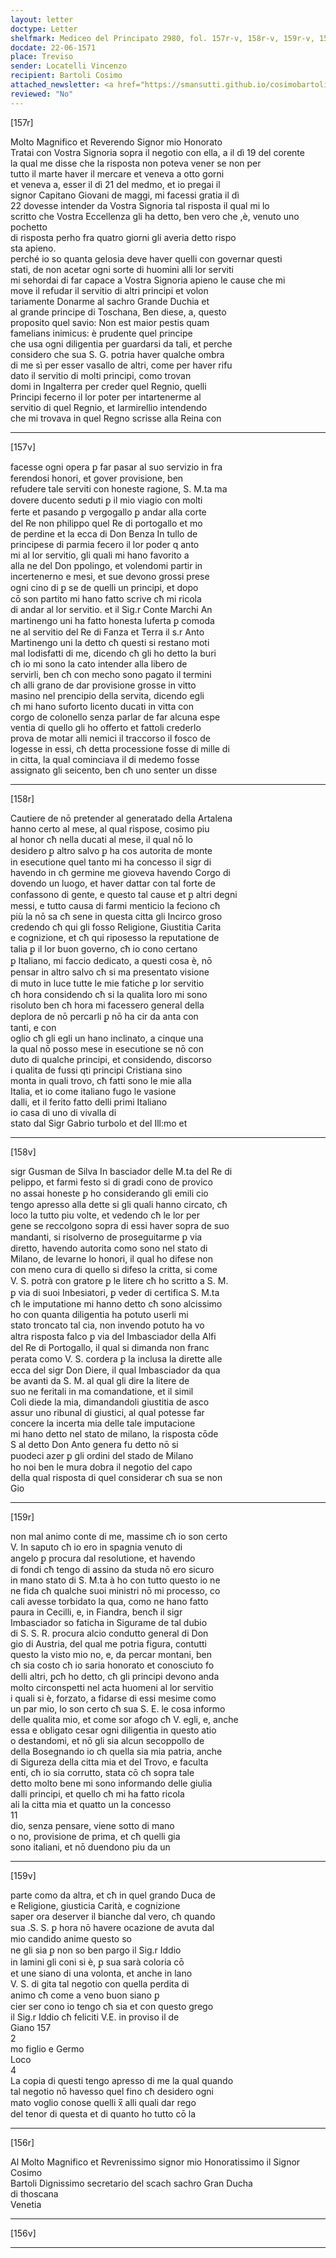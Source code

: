 ```yaml
---
layout: letter
doctype: Letter
shelfmark: Mediceo del Principato 2980, fol. 157r-v, 158r-v, 159r-v, 156r-v
docdate: 22-06-1571
place: Treviso
sender: Locatelli Vincenzo
recipient: Bartoli Cosimo
attached_newsletter: <a href="https://smansutti.github.io/cosimobartoli/texts/3081_027/">3081_027</a>
reviewed: "No"
---
```


[157r]  
  
  
Molto Magnifico et Reverendo Signor mio Honorato  
Tratai con Vostra Signoria sopra il negotio con ella, a il dì 19 del corente  
la qual me disse che la risposta non poteva vener se non per  
tutto il marte haver il mercare et veneva a otto gorni  
et veneva a, esser il dì 21 del medmo, et io pregai il  
signor Capitano Giovani de maggi, mi facessi gratia il dì  
22 dovesse intender da Vostra Signoria tal risposta il qual mi lo  
scritto che Vostra Eccellenza gli ha detto, ben vero che ,è, venuto uno pochetto  
di risposta perho fra quatro giorni gli averia detto rispo  
sta apieno.  
perché io so quanta gelosia deve haver quelli con governar questi  
stati, de non acetar ogni sorte di huomini alli lor serviti  
mi sehordai di far capace a Vostra Signoria apieno le cause che mi  
move il refudar il servitio di altri principi et volon  
tariamente Donarme al sachro Grande Duchia et  
al grande principe di Toschana, Ben diese, a, questo  
proposito quel savio: Non est maior pestis quam  
famelians inimicus: è prudente quel principe  
che usa ogni diligentia per guardarsi da tali, et perche  
considero che sua S. G. potria haver qualche ombra  
di me sì per esser vasallo de altri, come per haver rifu  
dato il servitio di molti principi, como trovan  
domi in Ingalterra per creder quel Regnio, quelli  
Principi fecerno il lor poter per intartenerme al  
servitio di quel Regnio, et Iarmirellio intendendo  
che mi trovava in quel Regno scrisse alla Reina con  
  
---  

[157v]  
  
  
facesse ogni opera ꝑ far pasar al suo servizio in fra  
ferendosi honori, et gover provisione, ben  
refudere tale serviti con honeste ragione, S. M.ta ma  
dovere ducento seduti ꝑ il mio viagio con molti  
ferte et pasando ꝑ vergogallo ꝑ andar alla corte  
del Re non philippo quel Re di portogallo et mo  
de perdine et la ecca di Don Benza In tullo de  
principese di parmia fecero il lor poder q anto  
mi al lor servitio, gli quali mi hano favorito a  
alla ne del Don ppolingo, et volendomi partir in  
incertenerno e mesi, et sue devono grossi prese  
ogni cino di ꝑ se de quelli un principi, et dopo  
cō son partito mi hano fatto scrive cħ mi ricola  
di andar al lor servitio. et il Sig.r Conte Marchi An  
martinengo uni ha fatto honesta luferta ꝑ comoda  
ne al servitio del Re di Fanza et Terra il s.r Anto  
Martinengo uni la detto cħ questi si restano moti  
mal Iodisfatti di me, dicendo cħ gli ho detto la buri  
cħ io mi sono la cato intender alla libero de  
servirli, ben cħ con mecho sono pagato il termini  
cħ alli grano de dar provisione grosse in vitto  
masino nel prencipio della servita, dicendo egli  
cħ mi hano suforto licento ducati in vitta con  
corgo de colonello senza parlar de far alcuna espe  
ventia di quello gli ho offerto et fattoli crederlo  
prova de motar alli nemici il traccorso il fosco de  
logesse in essi, cħ detta processione fosse di mille di  
in citta, la qual cominciava il di medemo fosse  
assignato gli seicento, ben cħ uno senter un disse  
  
---  

[158r]  
  
  
Cautiere de nō pretender al generatado della Artalena  
hanno certo al mese, al qual rispose, cosimo piu  
al honor cħ nella ducati al mese, il qual nō lo  
desidero ꝑ altro salvo ꝑ ha cos autorita de monte  
in esecutione quel tanto mi ha concesso il sigr di  
havendo in cħ germine me gioveva havendo Corgo di  
dovendo un luogo, et haver dattar con tal forte de  
confassono di gente, e questo tal cause et ꝑ altri degni  
messi, e tutto causa di farmi menticio la feciono cħ  
più la nō sa cħ sene in questa citta gli Incirco groso  
credendo cħ qui gli fosso Religione, Giustitia Carita  
e cognizione, et cħ qui riposesso la reputatione de  
talia ꝑ il lor buon governo, cħ io cono certano  
ꝑ Italiano, mi faccio dedicato, a questi cosa è, nō  
pensar in altro salvo cħ si ma presentato visione  
di muto in luce tutte le mie fatiche ꝑ lor servitio  
cħ hora considendo cħ si la qualita loro mi sono  
risoluto ben cħ hora mi facessero general della  
deplora de nō percarli ꝑ nō ha cir da anta con  
tanti, e con  
oglio cħ gli egli un hano inclinato, a cinque una  
la qual nō posso mese in esecutione se nō con  
duto di qualche principi, et considendo, discorso  
i qualita de fussi qti principi Cristiana sino  
monta in quali trovo, cħ fatti sono le mie alla  
Italia, et io come italiano fugo le vasione  
dalli, et il ferito fatto delli primi Italiano  
io casa di uno di vivalla di  
stato dal Sigr Gabrio turbolo et del Ill:mo et  
  
---  

[158v]  
  
  
sigr Gusman de Silva In basciador delle M.ta del Re di  
pelippo, et farmi festo si di gradi cono de provico  
no assai honeste ꝑ ho considerando gli emili cio  
tengo apresso alla dette si gli quali hanno circato, cħ  
loco la tutto piu volte, et vedendo cħ le lor per  
gene se reccolgono sopra di essi haver sopra de suo  
mandanti, si risolverno de proseguitarme ꝑ via  
diretto, havendo autorita como sono nel stato di  
Milano, de levarne lo honori, il qual ho difese non  
con meno cura di quello si difeso la critta, si come  
V. S. potrà con gratore ꝑ le litere cħ ho scritto a S. M.  
ꝑ via di suoi Inbesiatori, ꝑ veder di certifica S. M.ta  
cħ le imputatione mi hanno detto cħ sono alcissimo  
ho con quanta diligentia ha potuto userli mi  
stato troncato tal cia, non invendo potuto ha vo  
altra risposta falco ꝑ via del Imbasciador della Alfi  
del Re di Portogallo, il qual si dimanda non franc  
perata como V. S. cordera ꝑ la inclusa la dirette alle  
ecca del sigr Don Diere, il qual Imbasciador da qua  
be avanti da S. M. al qual gli dire la litere de  
suo ne feritali in ma comandatione, et il simil  
Coli diede la mia, dimandandoli giustitia de asco  
assur uno ribunal di giustici, al qual potesse far  
concere la incerta mia delle tale imputacione  
mi hano detto nel stato de milano, la risposta cōde  
S al detto Don Anto genera fu detto nō si  
puodeci azer ꝑ gli ordini del stado de Milano  
ho noi ben le mura dobra il negotio del capo  
della qual risposta di quel considerar cħ sua se non  
Gio  
  
---  

[159r]  
  
  
non mal animo conte di me, massime cħ io son certo  
V. In saputo cħ io ero in spagnia venuto di  
angelo ꝑ procura dal resolutione, et havendo  
di fondi cħ tengo di assino da studa nō ero sicuro  
in mano stato di S. M.ta à ho con tutto questo io ne  
ne fida cħ qualche suoi ministri nō mi processo, co  
cali avesse torbidato la qua, como ne hano fatto  
paura in Cecilli, e, in Fiandra, bencħ il sigr  
Imbasciador so faticha in Sigurame de tal dubio  
di S. S. R. procura alcio condutto general di Don  
gio di Austria, del qual me potria figura, contutti  
questo la visto mio no, e, da percar montani, ben  
cħ sia costo cħ io saria honorato et conosciuto fo  
delli altri, ꝑcħ ho detto, cħ gli principi devono anda  
molto circonspetti nel acta huomeni al lor servitio  
i quali si è, forzato, a fidarse di essi mesime como  
un par mio, lo son certo cħ sua S. E. le cosa informo  
delle qualita mio, et come sor afogo cħ V. egli, e, anche  
essa e obligato cesar ogni diligentia in questo atio  
o destandomi, et nō gli sia alcun secoppollo de  
della Bosegnando io cħ quella sia mia patria, anche  
di Sigureza della citta mia et del Trovo, e faculta  
enti, cħ io sia corrutto, stata cō cħ sopra tale  
detto molto bene mi sono informando delle giulia  
dalli principi, et quello cħ mi ha fatto ricola  
ali la citta mia et quatto un la concesso  
11  
dio, senza pensare, viene sotto di mano  
o no, provisione de prima, et cħ quelli gia  
sono italiani, et nō duendono piu da un  
  
---  

[159v]  
  
  
parte como da altra, et cħ in quel grando Duca de  
e Religione, giusticia Carità, e cognizione  
saper ora deserver il bianche dal vero, cħ quando  
sua .S. S. ꝑ hora nō havere ocazione de avuta dal  
mio candido anime questo so  
ne gli sia ꝑ non so ben pargo il Sig.r Iddio  
in lamini gli coni si è, ꝑ sua sarà coloria cō  
et une siano di una volonta, et anche in lano  
V. S. di gita tal negotio con quella perdita di  
animo cħ come a veno buon siano ꝑ  
cier ser cono io tengo cħ sia et con questo grego  
il Sig.r Iddio cħ feliciti V.E. in proviso il de  
Giano 157  
2  
mo figlio e Germo  
Loco  
4  
La copia di questi tengo apresso di me la qual quando  
tal negotio nō havesso quel fino cħ desidero ogni  
mato voglio conose quelli x̅ alli quali dar rego  
del tenor di questa et di quanto ho tutto cō la  
  
---  

[156r]  
  
  
Al Molto Magnifico et Revrenissimo signor mio Honoratissimo il Signor Cosimo  
Bartoli Dignissimo secretario del scach sachro Gran Ducha  
di thoscana  
Venetia  
  
---  

[156v]  
  
  
  
---  

